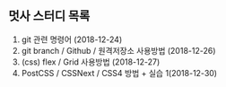 ## 멋사 스터디  목록

1. git 관련 명령어 (2018-12-24)
2. git branch / Github / 원격저장소 사용방법 (2018-12-26)
3. (css) flex / Grid 사용방법 (2018-12-27)
4. PostCSS / CSSNext / CSS4 방법 + 실습 1(2018-12-30)
